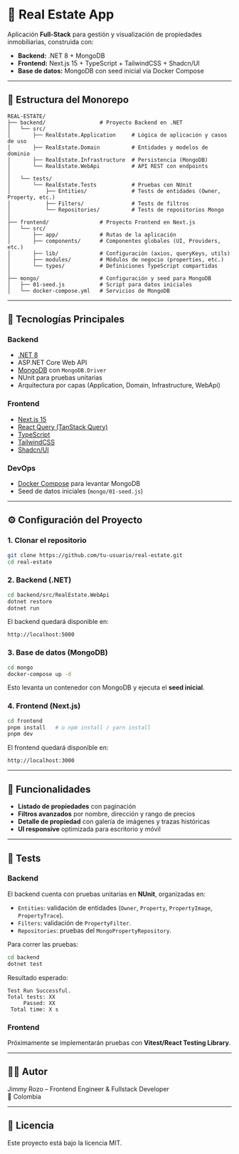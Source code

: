 # 🏡 Real Estate App

Aplicación **Full-Stack** para gestión y visualización de propiedades inmobiliarias, construida con:

- **Backend:** .NET 8 + MongoDB
- **Frontend:** Next.js 15 + TypeScript + TailwindCSS + Shadcn/UI
- **Base de datos:** MongoDB con seed inicial vía Docker Compose

---

## 📂 Estructura del Monorepo

```
REAL-ESTATE/
├── backend/                 # Proyecto Backend en .NET
│   └── src/
│       ├── RealEstate.Application     # Lógica de aplicación y casos de uso
│       ├── RealEstate.Domain          # Entidades y modelos de dominio
│       ├── RealEstate.Infrastructure  # Persistencia (MongoDB)
│       └── RealEstate.WebApi          # API REST con endpoints
│
│   └── tests/
│       └── RealEstate.Tests           # Pruebas con NUnit
│           ├── Entities/              # Tests de entidades (Owner, Property, etc.)
│           ├── Filters/               # Tests de filtros
│           └── Repositories/          # Tests de repositorios Mongo
│
├── frontend/                # Proyecto Frontend en Next.js
│   └── src/
│       ├── app/             # Rutas de la aplicación
│       ├── components/      # Componentes globales (UI, Providers, etc.)
│       ├── lib/             # Configuración (axios, queryKeys, utils)
│       ├── modules/         # Módulos de negocio (properties, etc.)
│       └── types/           # Definiciones TypeScript compartidas
│
├── mongo/                   # Configuración y seed para MongoDB
│   ├── 01-seed.js           # Script para datos iniciales
│   └── docker-compose.yml   # Servicios de MongoDB
```

---

## 🚀 Tecnologías Principales

### Backend
- [.NET 8](https://dotnet.microsoft.com/)
- ASP.NET Core Web API
- [MongoDB](https://www.mongodb.com/) con `MongoDB.Driver`
- NUnit para pruebas unitarias
- Arquitectura por capas (Application, Domain, Infrastructure, WebApi)

### Frontend
- [Next.js 15](https://nextjs.org/)
- [React Query (TanStack Query)](https://tanstack.com/query/latest)
- [TypeScript](https://www.typescriptlang.org/)
- [TailwindCSS](https://tailwindcss.com/)
- [Shadcn/UI](https://ui.shadcn.com/)

### DevOps
- [Docker Compose](https://docs.docker.com/compose/) para levantar MongoDB
- Seed de datos iniciales (`mongo/01-seed.js`)

---

## ⚙️ Configuración del Proyecto

### 1. Clonar el repositorio
```bash
git clone https://github.com/tu-usuario/real-estate.git
cd real-estate
```

### 2. Backend (.NET)
```bash
cd backend/src/RealEstate.WebApi
dotnet restore
dotnet run
```
El backend quedará disponible en:
```
http://localhost:5000
```

### 3. Base de datos (MongoDB)
```bash
cd mongo
docker-compose up -d
```
Esto levanta un contenedor con MongoDB y ejecuta el **seed inicial**.

### 4. Frontend (Next.js)
```bash
cd frontend
pnpm install   # o npm install / yarn install
pnpm dev
```
El frontend quedará disponible en:
```
http://localhost:3000
```

---

## 📌 Funcionalidades

- **Listado de propiedades** con paginación
- **Filtros avanzados** por nombre, dirección y rango de precios
- **Detalle de propiedad** con galería de imágenes y trazas históricas
- **UI responsive** optimizada para escritorio y móvil

---

## 🧪 Tests

### Backend
El backend cuenta con pruebas unitarias en **NUnit**, organizadas en:
- `Entities`: validación de entidades (`Owner`, `Property`, `PropertyImage`, `PropertyTrace`).
- `Filters`: validación de `PropertyFilter`.
- `Repositories`: pruebas del `MongoPropertyRepository`.

Para correr las pruebas:
```bash
cd backend
dotnet test
```

Resultado esperado:
```
Test Run Successful.
Total tests: XX
     Passed: XX
 Total time: X s
```

### Frontend
Próximamente se implementarán pruebas con **Vitest/React Testing Library**.

---

## 👨‍💻 Autor

Jimmy Rozo – Frontend Engineer & Fullstack Developer  
📍 Colombia

---

## 📜 Licencia

Este proyecto está bajo la licencia MIT.

